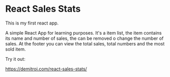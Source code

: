 # React Sales Stats

This is my first react app.

A simple React App for learning purposes. It's a item list, the item contains its name and number of sales, the can be removed o change the number of sales. At the footer you can view the total sales, total numbers and the most sold item.

Try it out:

https://demitroi.com/react-sales-stats/
